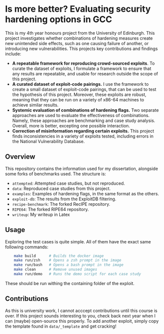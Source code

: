 # Is more better? Evaluating security hardening options in GCC
This is my 4th year honours project from the University of Edinburgh. 
This project investigates whether combinations of hardening measures create new unintended side effects, such as one causing failure of another, or introducing new vulnerabilities.
This projects key contributions and findings include:
  - **A repeatable framework for reproducing crowd-sourced exploits**. To curate the dataset of exploits, I formulate a framework to ensure that any results are repeatable, and usable for research outside the scope of this project.  
  - **A curated dataset of exploit-code pairings.** I use the framework to create a small dataset of exploit-code pairings, that can be used to test the hypothesis of this project. Moreover, these exploits are robust, meaning that they can be run on a variety of x86-64 machines to achieve similar results.
  - **Systemic evaluation of combinations of hardening flags.** Two separate approaches are used to evaluate the effectiveness of combinations. Namely, these approaches are benchmarking and case study analysis. Overall, more is better, excepting one possible interaction. 
  - **Correction of misinformation regarding certain exploits.** This project finds inconsistencies in a variety of exploits tested, including errors in the National Vulnerability Database.


## Overview

This repository contains the information used for my dissertation, alongside some forks of benchmarks used.
The structure is:
- `attempted`: Attempted case studies, but not reproduced.
- `data`: Reproduced case studies from this project.
- `examples`: Examples of hardening flags, in the same format as the others.
- `exploit-db`: The results from the ExploitDB filtering.
- `recipe-benchmark`: The forked RecIPE repository.
- `RIPE64`: The forked RIPE64 repository.
- `writeup`: My writeup in Latex


## Usage

Exploring the test cases is quite simple. 
All of them have the exact same following commands:
```bash
    make build      # Builds the docker image
    make run/zsh    # Opens a zsh prompt in the image
    make run/bash   # Opens a bash prompt in the image
    make clean      # Remove unused images
    make run/demo   # Runs the demo script for each case study
```
These should be run withing the containing folder of the exploit. 

## Contributions

As this is university work, I cannot acccept contributions until this course is over.
If this project sounds interesting to you, check back next year when I can (maybe) open-source this properly.
To add another exploit, simply copy the template found in `data/_template` and get cracking!
